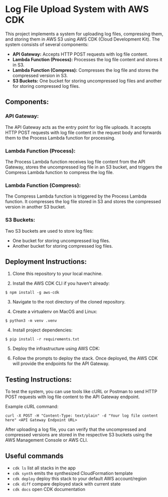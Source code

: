 
# Log File Upload System with AWS CDK

This project implements a system for uploading log files, compressing them, and storing them in AWS S3 using AWS CDK (Cloud Development Kit). The system consists of several components:

- **API Gateway:** Accepts HTTP POST requests with log file content.
- **Lambda Function (Process):** Processes the log file content and stores it in S3.
- **Lambda Function (Compress):** Compresses the log file and stores the compressed version in S3.
- **S3 Buckets:** One bucket for storing uncompressed log files and another for storing compressed log files.

## Components:

### API Gateway:
The API Gateway acts as the entry point for log file uploads. It accepts HTTP POST requests with log file content in the request body and forwards them to the Process Lambda function for processing.

### Lambda Function (Process):
The Process Lambda function receives log file content from the API Gateway, stores the uncompressed log file in an S3 bucket, and triggers the Compress Lambda function to compress the log file.

### Lambda Function (Compress):
The Compress Lambda function is triggered by the Process Lambda function. It compresses the log file stored in S3 and stores the compressed version in another S3 bucket.

### S3 Buckets:
Two S3 buckets are used to store log files:
- One bucket for storing uncompressed log files.
- Another bucket for storing compressed log files.

## Deployment Instructions:

1. Clone this repository to your local machine.

2. Install the AWS CDK CLI if you haven't already: 

```
$ npm install -g aws-cdk
```

3. Navigate to the root directory of the cloned repository.

4. Create a virtualenv on MacOS and Linux:

```
$ python3 -m venv .venv
```

4. Install project dependencies:

```
$ pip install -r requirements.txt
```

5. Deploy the infrastructure using AWS CDK:

6. Follow the prompts to deploy the stack. Once deployed, the AWS CDK will provide the endpoints for the API Gateway.

## Testing Instructions:

To test the system, you can use tools like cURL or Postman to send HTTP POST requests with log file content to the API Gateway endpoint.

Example cURL command:
```
curl -X POST -H "Content-Type: text/plain" -d "Your log file content here" <API Gateway Endpoint URL>
```

After uploading a log file, you can verify that the uncompressed and compressed versions are stored in the respective S3 buckets using the AWS Management Console or AWS CLI.

## Useful commands

 * `cdk ls`          list all stacks in the app
 * `cdk synth`       emits the synthesized CloudFormation template
 * `cdk deploy`      deploy this stack to your default AWS account/region
 * `cdk diff`        compare deployed stack with current state
 * `cdk docs`        open CDK documentation